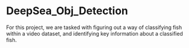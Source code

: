 # DeepSea_Obj_Detection
For this project, we are tasked with figuring out a way of classifying fish within a video dataset, and identifying key information about a classified fish.
